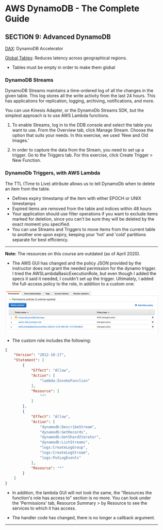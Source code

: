 # AWS DynamoDB - The Complete Guide 
## SECTION 9:  Advanced DynamoDB

[DAX](https://docs.aws.amazon.com/amazondynamodb/latest/developerguide/DAX.html): DynamoDB Accelerator

[Global Tables](https://docs.aws.amazon.com/amazondynamodb/latest/developerguide/GlobalTables.html): Reduces latency across geographical regions.
  - Tables must be empty in order to make them global

### DynamoDB Streams

DynamoDB Streams maintains a time-ordered log of all the changes in the given table.  This log stores all the write activity from the last 24 hours.  This has applications for replication, logging, archiving, notifications, and more.

You can use Kinesis Adapter, or the DynamoDb Streams SDK, but the simplest approach is to use AWS Lambda functions.

1. To enable Streams, log in to the DDB console and select the table you want to use.  From the Overview tab, click Manage Stream.  Choose the option that suits your needs.  In this exercise, we used 'New and Old Images.'

2. In order to capture the data from the Stream, you need to set up a trigger.  Go to the Triggers tab.  For this exercise, click Create Trigger > New Function.  

### DynamoDb Triggers, with AWS Lambda

The TTL (Time to Live) attribute allows us to tell DynamoDb when to delete an item from the table.
- Defines expiry timestamp of the item with either EPOCH or UNIX timestamps
- Expired items are removed from the table and indices within 48 hours
- Your application should use filter operations if you want to exclude items marked for deletion, since you can't be sure they will be deleted by the exact moment you specified.
- You can use Streams and Triggers to move items from the current table to another one upon expiry, keeping your 'hot' and 'cold' partitions separate for best efficiency.
___
**Note:**  The resources on this course are outdated (as of April 2020).  
- The AWS GUI has changed and the policy JSON provided by the instructor does not grant the needed permission for the dynamo trigger.  I tried the AWSLambdaBasicExecutionRole, but even though I added the specs it said it needed, I couldn't set up the trigger.  Ultimately, I added the full-access policy to the role, in addition to a custom one:

![AWS screenshot](../assets/ddb-trigger-policies.png)

- The custom role includes the following:
```json
{
    "Version": "2012-10-17",
    "Statement": [
        {
            "Effect": "Allow",
            "Action": [
                "lambda:InvokeFunction"
            ],
            "Resource": [
                "*"
            ]
        },
        {
            "Effect": "Allow",
            "Action": [
                "dynamodb:DescribeStream",
                "dynamodb:GetRecords",
                "dynamodb:GetShardIterator",
                "dynamodb:ListStreams",
                "logs:CreateLogGroup",
                "logs:CreateLogStream",
                "logs:PutLogEvents"
            ],
            "Resource": "*"
        }
    ]
}
```

- In addition, the lambda GUI will not look the same, the "Resources the function's role has access to" section is no more.  You can look under the 'Permissions' tab, Resource Summary > by Resource to see the services to which it has access.

- The handler code has changed, there is no longer a callback argument.
___
